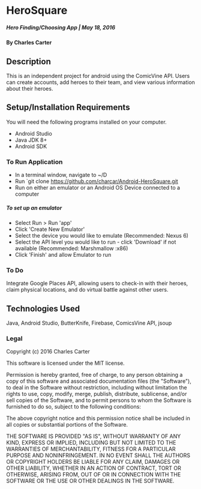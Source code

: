 # HeroSquare
##### Hero Finding/Choosing App | May 18, 2016

#### By Charles Carter

## Description
This is an independent project for android using the ComicVine API. Users can create accounts, add heroes to their team, and view various information about their heroes.

## Setup/Installation Requirements
You will need the following programs installed on your computer.
* Android Studio
* Java JDK 8+
* Android SDK

### To Run Application
* In a terminal window, navigate to ~/D
* Run `git clone https://github.com/charcar/Android-HeroSquare.git
* Run on either an emulator or an Android OS Device connected to a computer

##### To set up an emulator
* Select Run > Run 'app'
* Click 'Create New Emulator'
* Select the device you would like to emulate (Recommended: Nexus 6)
* Select the API level you would like to run - click 'Download' if not available (Recommended: Marshmallow :x86)
* Click 'Finish' and allow Emulator to run

### To Do
Integrate Google Places API, allowing users to check-in with their heroes, claim physical locations, and do virtual battle against other users.

## Technologies Used

Java, Android Studio, ButterKnife, Firebase, ComicsVine API, jsoup

### Legal

Copyright (c) 2016 Charles Carter

This software is licensed under the MIT license.

Permission is hereby granted, free of charge, to any person obtaining a copy
of this software and associated documentation files (the "Software"), to deal
in the Software without restriction, including without limitation the rights
to use, copy, modify, merge, publish, distribute, sublicense, and/or sell
copies of the Software, and to permit persons to whom the Software is
furnished to do so, subject to the following conditions:

The above copyright notice and this permission notice shall be included in
all copies or substantial portions of the Software.

THE SOFTWARE IS PROVIDED "AS IS", WITHOUT WARRANTY OF ANY KIND, EXPRESS OR
IMPLIED, INCLUDING BUT NOT LIMITED TO THE WARRANTIES OF MERCHANTABILITY,
FITNESS FOR A PARTICULAR PURPOSE AND NONINFRINGEMENT. IN NO EVENT SHALL THE
AUTHORS OR COPYRIGHT HOLDERS BE LIABLE FOR ANY CLAIM, DAMAGES OR OTHER
LIABILITY, WHETHER IN AN ACTION OF CONTRACT, TORT OR OTHERWISE, ARISING FROM,
OUT OF OR IN CONNECTION WITH THE SOFTWARE OR THE USE OR OTHER DEALINGS IN
THE SOFTWARE.
